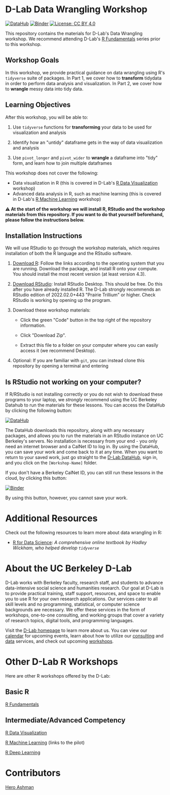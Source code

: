 
# D-Lab Data Wrangling Workshop

[![DataHub](https://img.shields.io/badge/launch-datahub-blue)](DATAHUB_LINK_HERE)
[![Binder](https://mybinder.org/badge_logo.svg)](BINDER_LINK_HERE)
[![License: CC BY
4.0](https://img.shields.io/badge/License-CC_BY_4.0-lightgrey.svg)](https://creativecommons.org/licenses/by/4.0/)

This repository contains the materials for D-Lab's Data Wrangling
workshop. We recommend attending D-Lab's [R
Fundamentals](https://github.com/dlab-berkeley/R-Fundamentals) series
prior to this workshop.

## Workshop Goals

In this workshop, we provide practical guidance on data wrangling using
R's `tidyverse` suite of packages. In Part 1, we cover how to
**transform** tidydata in order to perform data analysis and
visualization. In Part 2, we cover how to **wrangle** messy data into
tidy data.

## Learning Objectives

After this workshop, you will be able to:

1.  Use `tidyverse` functions for **transforming** your data to be used
    for visualization and analysis

2.  Identify how an "untidy" dataframe gets in the way of data
    visualization and analysis

3.  Use `pivot_longer` and `pivot_wider` to **wrangle** a dataframe into "tidy"
    form, and learn how to join multiple dataframes

This workshop does not cover the following:

-   Data visualization in R (this is covered in D-Lab's [R Data
    Visualization](https://github.com/dlab-berkeley/R-Data-Visualization)
    workshop)
-   Advanced data analysis in R, such as machine learning (this is
    covered in D-Lab's [R Machine
    Learning](https://github.com/dlab-berkeley/R-Machine-Learning)
    workshop)

**⚠️ At the start of the workshop we will install R, RStudio and the
workshop materials from this repository. If you want to do that yourself
beforehand, please follow the instructions below.**

## Installation Instructions

We will use RStudio to go through the workshop materials, which requires
installation of both the R language and the RStudio software.

1.  [Download R](https://www.r-project.org/): Follow the links according
    to the operating system that you are running. Download the package,
    and install R onto your compute. You should install the most recent
    version (at least version 4.3).

2.  [Download
    RStudio](https://www.rstudio.com/products/rstudio/download/):
    Install RStudio Desktop. This should be free. Do this after you have
    already installed R. The D-Lab strongly recommends an RStudio
    edition of 2022.02.0+443 "Prairie Trillium" or higher. Check RStudio
    is working by opening up the program.

3.  Download these workshop materials:

    -   Click the green "Code" button in the top right of the repository
        information.

    -   Click "Download Zip".

    -   Extract this file to a folder on your computer where you can
        easily access it (we recommend Desktop).

4.  Optional: If you are familiar with `git`, you can instead clone this
    repository by opening a terminal and entering

## Is RStudio not working on your computer?

If R/RStudio is not installing correctly or you do not wish to download
these programs to your laptop, we *strongly* recommend using the UC
Berkeley Datahub to run the materials for these lessons. You can access
the DataHub by clicking the following button:

[![DataHub](https://img.shields.io/badge/launch-datahub-blue)](DATAHUB_LINK_HERE)

The DataHub downloads this repository, along with any necessary
packages, and allows you to run the materials in an RStudio instance on
UC Berkeley's servers. No installation is necessary from your end - you
only need an internet browser and a CalNet ID to log in. By using the
DataHub, you can save your work and come back to it at any time. When
you want to return to your saved work, just go straight to the [D-Lab
DataHub](https://dlab.datahub.berkeley.edu), sign in, and you click on
the `[Workshop-Name]` folder.

If you don't have a Berkeley CalNet ID, you can still run these lessons
in the cloud, by clicking this button:

[![Binder](https://mybinder.org/badge_logo.svg)](BINDER_LINK_HERE)

By using this button, however, you cannot save your work.

# Additional Resources

Check out the following resources to learn more about data wrangling in
R:

-   [R for Data Science](https://r4ds.hadley.nz/): *A comprehensive
    online textbook by Hadley Wickham, who helped develop `tidyverse`*

# About the UC Berkeley D-Lab

D-Lab works with Berkeley faculty, research staff, and students to
advance data-intensive social science and humanities research. Our goal
at D-Lab is to provide practical training, staff support, resources, and
space to enable you to use R for your own research applications. Our
services cater to all skill levels and no programming, statistical, or
computer science backgrounds are necessary. We offer these services in
the form of workshops, one-to-one consulting, and working groups that
cover a variety of research topics, digital tools, and programming
languages.

Visit the [D-Lab homepage](https://dlab.berkeley.edu/) to learn more
about us. You can view our
[calendar](https://dlab.berkeley.edu/events/calendar) for upcoming
events, learn about how to utilize our
[consulting](https://dlab.berkeley.edu/consulting) and
[data](https://dlab.berkeley.edu/data) services, and check out upcoming
[workshops](https://dlab.berkeley.edu/events/workshops).

# Other D-Lab R Workshops

Here are other R workshops offered by the D-Lab:

## Basic R

[R Fundamentals](https://github.com/dlab-berkeley/R-Fundamentals)

## Intermediate/Advanced Competency

[R Data
Visualization](https://github.com/dlab-berkeley/R-Data-Visualization)

[R Machine
Learning](https://github.com/dlab-berkeley/r-machine-learning-pilot)
(links to the pilot)

[R Deep Learning](https://github.com/dlab-berkeley/R-Deep-Learning)

# Contributors

[Hero Ashman](https://dlab.berkeley.edu/people/hero-ashman)
